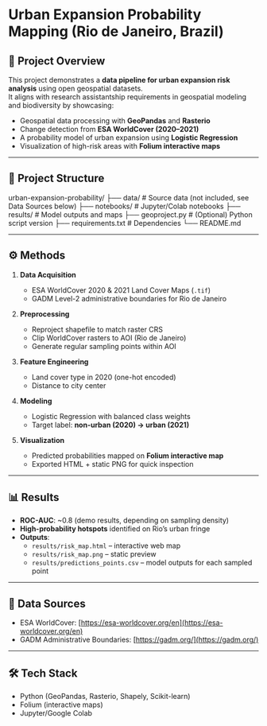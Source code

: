 # Urban Expansion Probability Mapping (Rio de Janeiro, Brazil)

## 📌 Project Overview
This project demonstrates a **data pipeline for urban expansion risk analysis** using open geospatial datasets.  
It aligns with research assistantship requirements in geospatial modeling and biodiversity by showcasing:
- Geospatial data processing with **GeoPandas** and **Rasterio**
- Change detection from **ESA WorldCover (2020–2021)**
- A probability model of urban expansion using **Logistic Regression**
- Visualization of high-risk areas with **Folium interactive maps**

---

## 📂 Project Structure

urban-expansion-probability/
├── data/ # Source data (not included, see Data Sources below)
├── notebooks/ # Jupyter/Colab notebooks
├── results/ # Model outputs and maps
├── geoproject.py # (Optional) Python script version
├── requirements.txt # Dependencies
└── README.md

---

## ⚙️ Methods
1. **Data Acquisition**  
   - ESA WorldCover 2020 & 2021 Land Cover Maps (`.tif`)  
   - GADM Level-2 administrative boundaries for Rio de Janeiro  

2. **Preprocessing**  
   - Reproject shapefile to match raster CRS  
   - Clip WorldCover rasters to AOI (Rio de Janeiro)  
   - Generate regular sampling points within AOI  

3. **Feature Engineering**  
   - Land cover type in 2020 (one-hot encoded)  
   - Distance to city center  

4. **Modeling**  
   - Logistic Regression with balanced class weights  
   - Target label: **non-urban (2020) → urban (2021)**  

5. **Visualization**  
   - Predicted probabilities mapped on **Folium interactive map**  
   - Exported HTML + static PNG for quick inspection  

---

## 📊 Results
- **ROC-AUC**: ~0.8 (demo results, depending on sampling density)  
- **High-probability hotspots** identified on Rio’s urban fringe  
- **Outputs**:  
  - `results/risk_map.html` – interactive web map  
  - `results/risk_map.png` – static preview  
  - `results/predictions_points.csv` – model outputs for each sampled point  

---

## 🔗 Data Sources
- ESA WorldCover: [https://esa-worldcover.org/en](https://esa-worldcover.org/en)  
- GADM Administrative Boundaries: [https://gadm.org/](https://gadm.org/)  

---

## 🛠️ Tech Stack
- Python (GeoPandas, Rasterio, Shapely, Scikit-learn)  
- Folium (interactive maps)  
- Jupyter/Google Colab  

